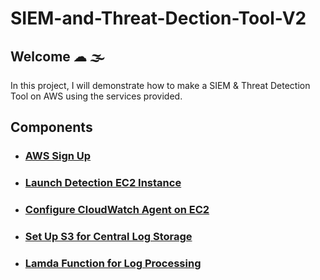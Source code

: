 # SIEM-and-Threat-Dection-Tool-V2
## Welcome ☁︎ 🌫

In this project, I will demonstrate how to make a SIEM & Threat Detection Tool on AWS using the services provided. 

## Components 

- <h3><a href="src/part1.md">AWS Sign Up</a><h3>
- <h3><a href="src/part2.md">Launch Detection EC2 Instance</a><h3>
- <h3><a href="src/part3.md">Configure CloudWatch Agent on EC2</a><h3>
- <h3><a href="src/part4.md">Set Up S3 for Central Log Storage</a><h3>
- <h3><a href="src/part5.md">Lamda Function for Log Processing</a><h3>


